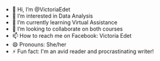 - 👋 Hi, I’m @VictoriaEdet
- 👀 I’m interested in Data Analysis 
- 🌱 I’m currently learning Virtual Assistance
- 💞️ I’m looking to collaborate on both courses
- 📫 How to reach me on Facebook: Victoria Edet 
- 😄 Pronouns: She/her
- ⚡ Fun fact: I'm an avid reader and procrastinating writer!

<!---
VictoriaEdet/VictoriaEdet is a ✨ special ✨ repository because its `README.md` (this file) appears on your GitHub profile.
You can click the Preview link to take a look at your changes.
--->
